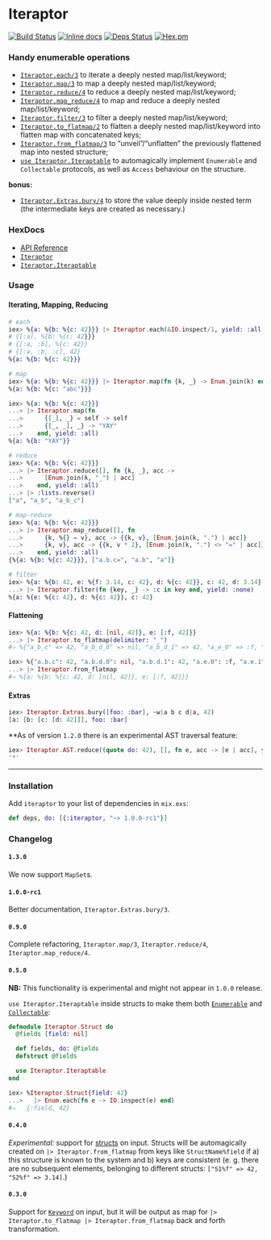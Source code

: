 # Iteraptor

[![Build Status](https://travis-ci.org/am-kantox/elixir-iteraptor.svg?branch=master)](https://travis-ci.org/am-kantox/elixir-iteraptor)
[![Inline docs](http://inch-ci.org/github/am-kantox/elixir-iteraptor.svg)](http://inch-ci.org/github/am-kantox/elixir-iteraptor)
[![Deps Status](https://beta.hexfaktor.org/badge/all/github/am-kantox/elixir-iteraptor.svg)](https://beta.hexfaktor.org/github/am-kantox/elixir-iteraptor)
[![Hex.pm](https://img.shields.io/badge/hex-v.1.0.4-blue.svg?style=flat)](https://hex.pm/packages/iteraptor)

### Handy enumerable operations

  * [`Iteraptor.each/3`](https://hexdocs.pm/iteraptor/Iteraptor.html#each/3)
    to iterate a deeply nested map/list/keyword;
  * [`Iteraptor.map/3`](https://hexdocs.pm/iteraptor/Iteraptor.html#map/3)
    to map a deeply nested map/list/keyword;
  * [`Iteraptor.reduce/4`](https://hexdocs.pm/iteraptor/Iteraptor.html#reduce/4)
    to reduce a deeply nested map/list/keyword;
  * [`Iteraptor.map_reduce/4`](https://hexdocs.pm/iteraptor/Iteraptor.html#map_reduce/4)
    to map and reduce a deeply nested map/list/keyword;
  * [`Iteraptor.filter/3`](https://hexdocs.pm/iteraptor/Iteraptor.html#filter/3)
    to filter a deeply nested map/list/keyword;
  * [`Iteraptor.to_flatmap/2`](https://hexdocs.pm/iteraptor/Iteraptor.html#to_flatmap/2)
    to flatten a deeply nested map/list/keyword into
    flatten map with concatenated keys;
  * [`Iteraptor.from_flatmap/3`](https://hexdocs.pm/iteraptor/Iteraptor.html#from_flatmap/3)
    to “unveil”/“unflatten” the previously flattened map into nested structure;
  * [`use Iteraptor.Iteraptable`](https://hexdocs.pm/iteraptor/Iteraptor.Iteraptable.html)
    to automagically implement `Enumerable` and `Collectable` protocols, as well as
    `Access` behaviour on the structure.

**bonus:**

  * [`Iteraptor.Extras.bury/4`](https://hexdocs.pm/iteraptor/Iteraptor.Extras.html#bury/4)
    to store the value deeply inside nested term (the intermediate keys are created as
    necessary.)

### HexDocs

  * [API Reference](https://hexdocs.pm/iteraptor/api-reference.html)
  * [`Iteraptor`](https://hexdocs.pm/iteraptor/Iteraptor.html)
  * [`Iteraptor.Iteraptable`](https://hexdocs.pm/iteraptor/Iteraptor.Iteraptable.html)

### Usage

#### Iterating, Mapping, Reducing

```elixir
# each
iex> %{a: %{b: %{c: 42}}} |> Iteraptor.each(&IO.inspect/1, yield: :all)
# {[:a], %{b: %{c: 42}}}
# {[:a, :b], %{c: 42}}
# {[:a, :b, :c], 42}
%{a: %{b: %{c: 42}}}

# map
iex> %{a: %{b: %{c: 42}}} |> Iteraptor.map(fn {k, _} -> Enum.join(k) end)
%{a: %{b: %{c: "abc"}}}

iex> %{a: %{b: %{c: 42}}}
...> |> Iteraptor.map(fn
...>      {[_], _} = self -> self
...>      {[_, _], _} -> "YAY"
...>    end, yield: :all)
%{a: %{b: "YAY"}}

# reduce
iex> %{a: %{b: %{c: 42}}}
...> |> Iteraptor.reduce([], fn {k, _}, acc ->
...>      [Enum.join(k, "_") | acc]
...>    end, yield: :all)
...> |> :lists.reverse()
["a", "a_b", "a_b_c"]

# map-reduce
iex> %{a: %{b: %{c: 42}}}
...> |> Iteraptor.map_reduce([], fn
...>      {k, %{} = v}, acc -> {{k, v}, [Enum.join(k, ".") | acc]}
...>      {k, v}, acc -> {{k, v * 2}, [Enum.join(k, ".") <> "=" | acc]}
...>    end, yield: :all)
{%{a: %{b: %{c: 42}}}, ["a.b.c=", "a.b", "a"]}

# filter
iex> %{a: %{b: 42, e: %{f: 3.14, c: 42}, d: %{c: 42}}, c: 42, d: 3.14}
...> |> Iteraptor.filter(fn {key, _} -> :c in key end, yield: :none)
%{a: %{e: %{c: 42}, d: %{c: 42}}, c: 42}
```

#### Flattening

```elixir
iex> %{a: %{b: %{c: 42, d: [nil, 42]}, e: [:f, 42]}}
...> |> Iteraptor.to_flatmap(delimiter: "_")
#⇒ %{"a_b_c" => 42, "a_b_d_0" => nil, "a_b_d_1" => 42, "a_e_0" => :f, "a_e_1" => 42}

iex> %{"a.b.c": 42, "a.b.d.0": nil, "a.b.d.1": 42, "a.e.0": :f, "a.e.1": 42}
...> |> Iteraptor.from_flatmap
#⇒ %{a: %{b: %{c: 42, d: [nil, 42]}, e: [:f, 42]}}
```

#### Extras

```elixir
iex> Iteraptor.Extras.bury([foo: :bar], ~w|a b c d|a, 42)
[a: [b: [c: [d: 42]]], foo: :bar]
```

**As of version `1.2.0` there is an experimental AST traversal feature:

```elixir
iex> Iteraptor.AST.reduce((quote do: 42), [], fn e, acc -> [e | acc], yield: :all)
'*'
```

---

### Installation

Add `iteraptor` to your list of dependencies in `mix.exs`:

```elixir
def deps, do: [{:iteraptor, "~> 1.0.0-rc1"}]
```


### Changelog

#### `1.3.0`

We now support `MapSet`s.

#### `1.0.0-rc1`

Better documentation, `Iteraptor.Extras.bury/3`.

#### `0.9.0`

Complete refactoring, `Iteraptor.map/3`, `Iteraptor.reduce/4`, `Iteraptor.map_reduce/4`.

#### `0.5.0`

**NB:** This functionality is experimental and might not appear in `1.0.0` release.

`use Iteraptor.Iteraptable` inside structs to make them both
[`Enumerable`](http://elixir-lang.org/docs/stable/elixir/Enumerable.html) and
[`Collectable`](http://elixir-lang.org/docs/stable/elixir/Collectable.html):

```elixir
defmodule Iteraptor.Struct do
  @fields [field: nil]

  def fields, do: @fields
  defstruct @fields

  use Iteraptor.Iteraptable
end

iex> %Iteraptor.Struct{field: 42}
...>   |> Enum.each(fn e -> IO.inspect(e) end)
#⇒   {:field, 42}
```

#### `0.4.0`

_Experimental:_ support for [structs](http://elixir-lang.org/getting-started/structs.html) on input.
Structs will be automagically created on `|> Iteraptor.from_flatmap` from
keys like `StructName%field` if a) this structure is known to the system
and b) keys are consistent (e. g. there are no subsequent elements,
belonging to different structs: `["S1%f" => 42, "S2%f" => 3.14]`.)

#### `0.3.0`

Support for [`Keyword`](http://elixir-lang.org/docs/stable/elixir/Keyword.html) on input,
but it will be output as map for `|> Iteraptor.to_flatmap |> Iteraptor.from_flatmap`
back and forth transformation.
